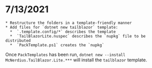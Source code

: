 # 7/13/2021

    * Restructure the folders in a template-friendly manner
    * Add files for `dotnet new tailblazor` template:
      *  `.template.config/*` describes the template
      *  `TailBlazorLite.nuspec` describes the `nupkg` file to be distributed
      *  `PackTemplate.ps1` creates the `nupkg`

Once `PackTemplates` has been run, `dotnet new --install McNerdius.TailBlazor.Lite.***` will install the `tailblazor` template.
